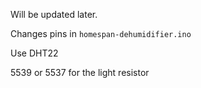 Will be updated later.

Changes pins in `homespan-dehumidifier.ino`

Use DHT22

5539 or 5537 for the light resistor